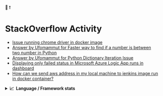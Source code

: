:metal:  :exclamation:

# StackOverflow Activity
<!-- STACKOVERFLOW:START -->
- [Issue running chrome driver in docker image](https://stackoverflow.com/questions/67613879/issue-running-chrome-driver-in-docker-image)
- [Answer by Ufomammut for Faster way to find if a number is between two number in Python](https://stackoverflow.com/questions/67592523/faster-way-to-find-if-a-number-is-between-two-number-in-python/67592638#67592638)
- [Answer by Ufomammut for Python Dictionary Iteration Issue](https://stackoverflow.com/questions/67349725/python-dictionary-iteration-issue/67349954#67349954)
- [Displaying only failed status in Microsoft Azure Logic App runs in dashboard](https://stackoverflow.com/questions/62663562/displaying-only-failed-status-in-microsoft-azure-logic-app-runs-in-dashboard)
- [How can we send aws address in my local machine to jenkins image run in docker container?](https://stackoverflow.com/questions/58902669/how-can-we-send-aws-address-in-my-local-machine-to-jenkins-image-run-in-docker-c)
<!-- STACKOVERFLOW:END -->

<!-- replace x.x.x with actual version -->
<details>
  <!-- replace x.x.x with actual version -->


  <summary><b>📈&nbsp;&nbsp;Language&nbsp;/&nbsp;Framework stats</b></summary>
  <br/>
  <a href='https://profile.codersrank.io/user/idiosincrasia/'>
     <img
  src="https://cr-skills-chart-widget.azurewebsites.net/api/api?username=idiosincrasia&skills=Vue,C%2B%2B,C%23,SCSS,Svelte&width=820"
/>
  </a>

</details>



